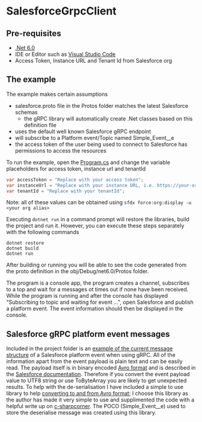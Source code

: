 # SalesforceGrpcClient

## Pre-requisites
- [.Net 6.0](https://dotnet.microsoft.com/en-us/download/dotnet/6.0)  
- IDE or Editor such as [Visual Studio Code](https://code.visualstudio.com/)  
- Access Token, Instance URL and Tenant Id from Salesforce org

## The example
The example makes certain assumptions
- salesforce.proto file in the Protos folder matches the latest Salesforce schemas
  - the gRPC library will automatically create .Net classes based on this definition file
- uses the default well known Salesforce gRPC endpoint
- will subscribe to a Platform event/Topic named Simple_Event__e
- the access token of the user being used to connect to Salesforce has permissions to access the resources

To run the example, open the [Program.cs](./Program.cs) and change the variable placeholders for access token, instance url and tenantId

```C#
var accessToken = "Replace with your access token";
var instanceUrl = "Replace with your instance URL, i.e. https://your-org.my.salesforce.com";
var tenantId = "Replace with your tenantId";
```

Note: all of these values can be obtained using `sfdx force:org:display -u <your org alias>`

Executing `dotnet run` in a command prompt will restore the libraries, build the project and run it. However, you can execute these steps separately with the following commands
```
dotnet restore
dotnet build
dotnet run
```

After building or running you will be able to see the code generated from the proto definition in the obj/Debug/net6.0/Protos folder.

The program is a console app, the program creates a channel, subscribes to a top and wait for a messages ot times out if none have been received. While the program is running and after the console has displayed "Subscribing to topic and waiting for event ...", open Salesforce and publish a platform event. The event information should then be displayed in the console.

## Salesforce gRPC platform event messages
Included in the project folder is an [example of the current message structure](example-payload.json) of a Salesforce platform event when using gRPC. All of the information apart from the event payload is plain text and can be easily read. The payload itself is in binary encoded [Avro format](https://avro.apache.org/) and is described in the [Salesforce documentation](https://developer.salesforce.com/docs/platform/pub-sub-api/guide/event-avro-serialization.html). Therefore if you convert the event payload value to UTF8 string or use ToByteArray you are likely to get unexpected results. To help with the de-serialisation I have included a simple to use library to help [converting to and from Avro format](https://github.com/AdrianStrugala/AvroConvert); I choose this library as the author has made it very simple to use and supplimented the code with a helpful write up on [c-sharpcorner](https://www.c-sharpcorner.com/article/how-to-work-with-avro-data-type-in-net-environment/). The POCO (Simple_Event__e) used to store the deserialise message was created using this library.
 

